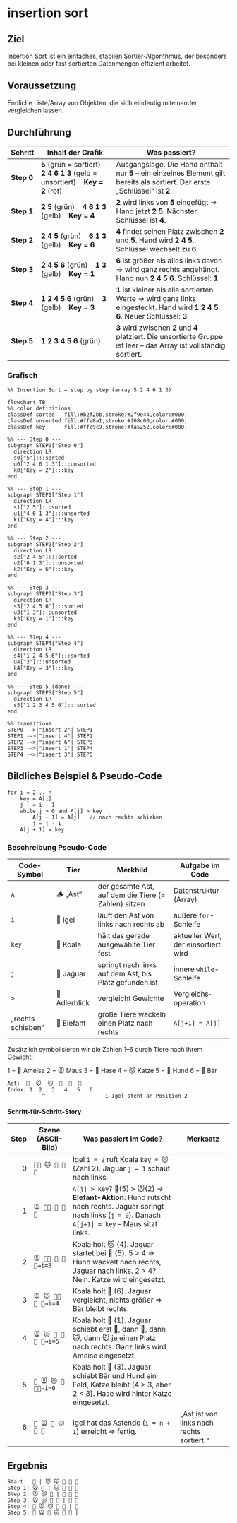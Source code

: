 # insertion sort

## Ziel

Insertion Sort ist ein einfaches, stabilen Sortier-Algorithmus, der besonders bei kleinen oder fast sortierten Daten­mengen effizient arbeitet. 

## Voraussetzung

Endliche Liste/Array von Objekten, die sich eindeutig miteinander vergleichen lassen.

## Durchführung

| Schritt | Inhalt der Grafik | Was passiert? |
|---------|------------------|---------------|
| **Step&nbsp;0** | **5** (grün = sortiert) &nbsp;&nbsp; **2 4 6 1 3** (gelb = unsortiert) &nbsp;&nbsp; **Key = 2** (rot) | Ausgangslage. Die Hand enthält nur **5** – ein einzelnes Element gilt bereits als sortiert. Der erste „Schlüssel“ ist **2**. |
| **Step&nbsp;1** | **2 5** (grün) &nbsp;&nbsp; **4 6 1 3** (gelb) &nbsp;&nbsp; **Key = 4** | **2** wird links von **5** eingefügt → Hand jetzt **2 5**. Nächster Schlüssel ist **4**. |
| **Step&nbsp;2** | **2 4 5** (grün) &nbsp;&nbsp; **6 1 3** (gelb) &nbsp;&nbsp; **Key = 6** | **4** findet seinen Platz zwischen **2** und **5**. Hand wird **2 4 5**. Schlüssel wechselt zu **6**. |
| **Step&nbsp;3** | **2 4 5 6** (grün) &nbsp;&nbsp; **1 3** (gelb) &nbsp;&nbsp; **Key = 1** | **6** ist größer als alles links davon → wird ganz rechts angehängt. Hand nun **2 4 5 6**. Schlüssel: **1**. |
| **Step&nbsp;4** | **1 2 4 5 6** (grün) &nbsp;&nbsp; **3** (gelb) &nbsp;&nbsp; **Key = 3** | **1** ist kleiner als alle sortierten Werte → wird ganz links eingesteckt. Hand wird **1 2 4 5 6**. Neuer Schlüssel: **3**. |
| **Step&nbsp;5** | **1 2 3 4 5 6** (grün) | **3** wird zwischen **2** und **4** platziert. Die unsortierte Gruppe ist leer – das Array ist vollständig sortiert. |


### Grafisch

```mermaid
%% Insertion Sort – step by step (array 5 2 4 6 1 3)

flowchart TB
%% color definitions
classDef sorted   fill:#b2f2bb,stroke:#2f9e44,color:#000;
classDef unsorted fill:#ffe8a1,stroke:#f08c00,color:#000;
classDef key      fill:#ffc9c9,stroke:#fa5252,color:#000;

%% --- Step 0 ---
subgraph STEP0["Step 0"]
  direction LR
  s0["5"]:::sorted
  u0["2 4 6 1 3"]:::unsorted
  k0["Key = 2"]:::key
end

%% --- Step 1 ---
subgraph STEP1["Step 1"]
  direction LR
  s1["2 5"]:::sorted
  u1["4 6 1 3"]:::unsorted
  k1["Key = 4"]:::key
end

%% --- Step 2 ---
subgraph STEP2["Step 2"]
  direction LR
  s2["2 4 5"]:::sorted
  u2["6 1 3"]:::unsorted
  k2["Key = 6"]:::key
end

%% --- Step 3 ---
subgraph STEP3["Step 3"]
  direction LR
  s3["2 4 5 6"]:::sorted
  u3["1 3"]:::unsorted
  k3["Key = 1"]:::key
end

%% --- Step 4 ---
subgraph STEP4["Step 4"]
  direction LR
  s4["1 2 4 5 6"]:::sorted
  u4["3"]:::unsorted
  k4["Key = 3"]:::key
end

%% --- Step 5 (done) ---
subgraph STEP5["Step 5"]
  direction LR
  s5["1 2 3 4 5 6"]:::sorted
end

%% transitions
STEP0 -->|"insert 2"| STEP1
STEP1 -->|"insert 4"| STEP2
STEP2 -->|"insert 6"| STEP3
STEP3 -->|"insert 1"| STEP4
STEP4 -->|"insert 3"| STEP5

```

## Bildliches Beispiel & Pseudo-Code

```
for i = 2 .. n
    key = A[i]
    j   = i - 1
    while j > 0 and A[j] > key
        A[j + 1] = A[j]   // nach rechts schieben
        j = j - 1
    A[j + 1] = key
```

### Beschreibung Pseudo-Code

| Code-Symbol        | Tier          | Merkbild                                                         | Aufgabe im Code              |
|--------------------|--------------|------------------------------------------------------------------|------------------------------|
| `A`                | 🪵 „Ast“      | der gesamte Ast, auf dem die Tiere (= Zahlen) sitzen             | Daten­struktur (Array)       |
| `i`                | 🦔 Igel       | läuft den Ast von links nach rechts ab                           | äußere `for`-Schleife        |
| `key`              | 🐨 Koala      | hält das gerade ausgewählte Tier fest                            | aktueller Wert, der einsortiert wird |
| `j`                | 🐆 Jaguar     | springt nach links auf dem Ast, bis Platz gefunden ist           | innere `while`-Schleife      |
| `>`                | 🦅 Adlerblick | vergleicht Gewichte                                              | Vergleichs­operation         |
| „rechts schieben“  | 🐘 Elefant    | große Tiere wackeln einen Platz nach rechts                      | `A[j+1] = A[j]`              ||

Zusätzlich symbolisieren wir die Zahlen 1–6 durch Tiere nach ihrem Gewicht:

1 = 🐜 Ameise 2 = 🐭 Maus 3 = 🐰 Hase 4 = 🐱 Katze 5 = 🐶 Hund 6 = 🐻 Bär 


```
Ast:  🐶  🐭  🐱  🐻  🐜  🐰
Index: 1  2   3   4   5   6
           ^                   i-Igel steht an Position 2
```

#### Schritt-für-Schritt-Story

| Step | Szene (ASCII-Bild) | Was passiert im Code? | Merksatz |
|-----:|--------------------|-----------------------|----------|
| 0 | `🐶🐭 🐱 🐻 🐜 🐰` | Igel `i = 2` ruft Koala `key = 🐭` (Zahl 2). Jaguar `j = 1` schaut nach links. | |
| 1 | `🐭 🐶🐱 🐻 🐜 🐰` | `A[j] > key`? 🐶(5) > 🐭(2) → **Elefant-Aktion**: Hund rutscht nach rechts. Jaguar springt nach links (`j = 0`). Danach `A[j+1] = key` – Maus sitzt links. | |
| 2 | `🐭 🐶🐱 🐻 🐜 🐰→i=3` | Koala holt 🐱 (4). Jaguar startet bei 🐶 (5). 5 > 4 ⇒ Hund wackelt nach rechts, Jaguar nach links. 2 > 4? Nein. Katze wird eingesetzt. | |
| 3 | `🐭 🐱 🐶🐻 🐜 🐰→i=4` | Koala holt 🐻 (6). Jaguar vergleicht, nichts größer ⇒ Bär bleibt rechts. | |
| 4 | `🐭 🐱 🐶 🐻🐜 🐰→i=5` | Koala holt 🐜 (1). Jaguar schiebt erst 🐻, dann 🐶, dann 🐱, dann 🐭 je einen Platz nach rechts. Ganz links wird Ameise eingesetzt. | |
| 5 | `🐜 🐭 🐱 🐶 🐻🐰→i=6` | Koala holt 🐰 (3). Jaguar schiebt Bär und Hund ein Feld, Katze bleibt (4 > 3, aber 2 < 3). Hase wird hinter Katze eingesetzt. | |
| 6 | `🐜 🐭 🐰 🐱 🐶 🐻` | Igel hat das Astende (`i = n + 1`) erreicht ⇒ fertig. | „Ast ist von links nach rechts sortiert.“ |



## Ergebnis
```
Start : 🐶 | 🐭 🐱 🐻 🐜 🐰
Step 1: 🐭 🐶 | 🐱 🐻 🐜 🐰
Step 2: 🐭 🐱 🐶 | 🐻 🐜 🐰
Step 3: 🐭 🐱 🐶 🐻 | 🐜 🐰
Step 4: 🐜 🐭 🐱 🐶 🐻 | 🐰
Step 5: 🐜 🐭 🐰 🐱 🐶 🐻 |

```

